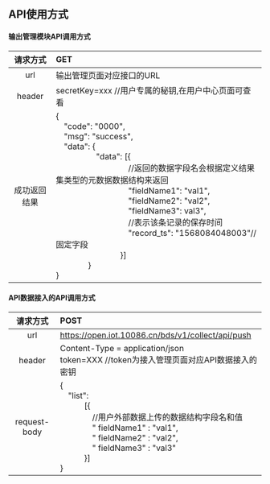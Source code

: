## API使用方式

#### 输出管理模块API调用方式

| 请求方式 | GET|
|:----:|:----|
|url|输出管理页面对应接口的URL|
|header|secretKey=xxx  //用户专属的秘钥,在用户中心页面可查看|
|成功返回结果|{<br>&emsp;"code": "0000",<br>&emsp;"msg": "success",<br>&emsp;"data": {<br>&emsp;&emsp;&emsp;&emsp;&emsp;"data": [{<br>&emsp;&emsp;&emsp;&emsp;&emsp;&emsp;&emsp;&emsp;&emsp;//返回的数据字段名会根据定义结果集类型的元数据数据结构来返回<br>&emsp;&emsp;&emsp;&emsp;&emsp;&emsp;&emsp;&emsp;&emsp;"fieldName1": "val1",<br>&emsp;&emsp;&emsp;&emsp;&emsp;&emsp;&emsp;&emsp;&emsp;"fieldName2": "val2",<br>&emsp;&emsp;&emsp;&emsp;&emsp;&emsp;&emsp;&emsp;&emsp;"fieldName3": val3",<br>&emsp;&emsp;&emsp;&emsp;&emsp;&emsp;&emsp;&emsp;&emsp;//表示该条记录的保存时间<br>&emsp;&emsp;&emsp;&emsp;&emsp;&emsp;&emsp;&emsp;&emsp;"record_ts": "1568084048003"//固定字段<br>&emsp;&emsp;&emsp;&emsp;&emsp;&emsp;&emsp;&emsp;}]<br>&emsp;&emsp;&emsp;&emsp;}<br>}|

#### API数据接入的API调用方式

| 请求方式 | POST|
|:----:|:----|
|url|https://open.iot.10086.cn/bds/v1/collect/api/push|
|header|Content-Type = application/json<br>token=XXX   //token为接入管理页面对应API数据接入的密钥|
|request-body|{<br>&emsp;"list":<br>&emsp;&emsp;&emsp;[{<br>&emsp;&emsp;&emsp;&emsp;//用户外部数据上传的数据结构字段名和值<br>&emsp;&emsp;&emsp;&emsp;" fieldName1" : "val1",<br>&emsp;&emsp;&emsp;&emsp;" fieldName2" : "val2",<br>&emsp;&emsp;&emsp;&emsp;" fieldName3" : "val3"<br>&emsp;&emsp;&emsp;}]<br>}
